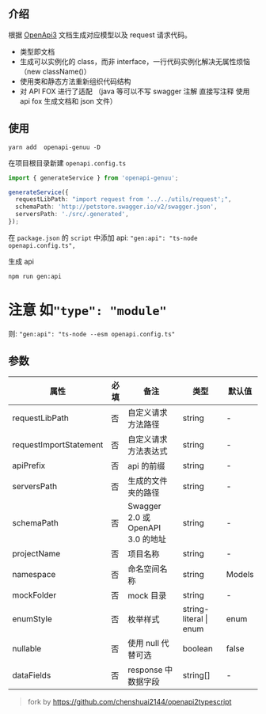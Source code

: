 ## 介绍

根据 [OpenApi3](https://swagger.io/blog/news/whats-new-in-openapi-3-0/) 文档生成对应模型以及 request 请求代码。

- 类型即文档
- 生成可以实例化的 class，而非 interface，一行代码实例化解决无属性烦恼（new className()）
- 使用类和静态方法重新组织代码结构
- 对 API FOX 进行了适配 （java 等可以不写 swagger 注解 直接写注释 使用 api fox 生成文档和 json 文件）

## 使用

```node
yarn add  openapi-genuu -D
```

在项目根目录新建 `openapi.config.ts`

```ts
import { generateService } from 'openapi-genuu';

generateService({
  requestLibPath: "import request from '../../utils/request';",
  schemaPath: 'http://petstore.swagger.io/v2/swagger.json',
  serversPath: './src/.generated',
});
```

在 `package.json` 的 `script` 中添加 api: `"gen:api": "ts-node openapi.config.ts",`

生成 api

```node
npm run gen:api
```

# 注意 如`"type": "module"`

则: `"gen:api": "ts-node --esm openapi.config.ts"`

## 参数

| 属性 | 必填 | 备注 | 类型 | 默认值 |
| --- | --- | --- | --- | --- |
| requestLibPath | 否 | 自定义请求方法路径 | string | - |
| requestImportStatement | 否 | 自定义请求方法表达式 | string | - |
| apiPrefix | 否 | api 的前缀 | string | - |
| serversPath | 否 | 生成的文件夹的路径 | string | - |
| schemaPath | 否 | Swagger 2.0 或 OpenAPI 3.0 的地址 | string | - |
| projectName | 否 | 项目名称 | string | - |
| namespace | 否 | 命名空间名称 | string | Models |
| mockFolder | 否 | mock 目录 | string | - |
| enumStyle | 否 | 枚举样式 | string-literal \| enum | enum |
| nullable | 否 | 使用 null 代替可选 | boolean | false |
| dataFields | 否 | response 中数据字段 | string[] | - |

> fork by https://github.com/chenshuai2144/openapi2typescript

